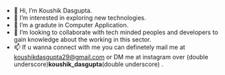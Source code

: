 - 👋 Hi, I’m Koushik Dasgupta.
- 👀 I’m interested in exploring new technologies.
- 🌱 I’m a gradute in Computer Application.
- 💞️ I’m looking to collaborate with tech minded peoples and developers to gain knowledge about the working in this sector.
- 📫 If u wanna connect with me you can definetely mail me at koushikdasgupta29@gmail.com or DM me at instagram over (double underscore)__koushik_dasgupta__(double underscore) .

<!---
koushikdasgupta/koushikdasgupta is a ✨ special ✨ repository because its `README.md` (this file) appears on your GitHub profile.
You can click the Preview link to take a look at your changes.
--->
